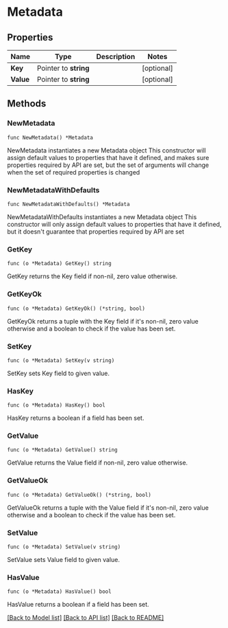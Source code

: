 # Metadata

## Properties

Name | Type | Description | Notes
------------ | ------------- | ------------- | -------------
**Key** | Pointer to **string** |  | [optional] 
**Value** | Pointer to **string** |  | [optional] 

## Methods

### NewMetadata

`func NewMetadata() *Metadata`

NewMetadata instantiates a new Metadata object
This constructor will assign default values to properties that have it defined,
and makes sure properties required by API are set, but the set of arguments
will change when the set of required properties is changed

### NewMetadataWithDefaults

`func NewMetadataWithDefaults() *Metadata`

NewMetadataWithDefaults instantiates a new Metadata object
This constructor will only assign default values to properties that have it defined,
but it doesn't guarantee that properties required by API are set

### GetKey

`func (o *Metadata) GetKey() string`

GetKey returns the Key field if non-nil, zero value otherwise.

### GetKeyOk

`func (o *Metadata) GetKeyOk() (*string, bool)`

GetKeyOk returns a tuple with the Key field if it's non-nil, zero value otherwise
and a boolean to check if the value has been set.

### SetKey

`func (o *Metadata) SetKey(v string)`

SetKey sets Key field to given value.

### HasKey

`func (o *Metadata) HasKey() bool`

HasKey returns a boolean if a field has been set.

### GetValue

`func (o *Metadata) GetValue() string`

GetValue returns the Value field if non-nil, zero value otherwise.

### GetValueOk

`func (o *Metadata) GetValueOk() (*string, bool)`

GetValueOk returns a tuple with the Value field if it's non-nil, zero value otherwise
and a boolean to check if the value has been set.

### SetValue

`func (o *Metadata) SetValue(v string)`

SetValue sets Value field to given value.

### HasValue

`func (o *Metadata) HasValue() bool`

HasValue returns a boolean if a field has been set.


[[Back to Model list]](../README.md#documentation-for-models) [[Back to API list]](../README.md#documentation-for-api-endpoints) [[Back to README]](../README.md)


